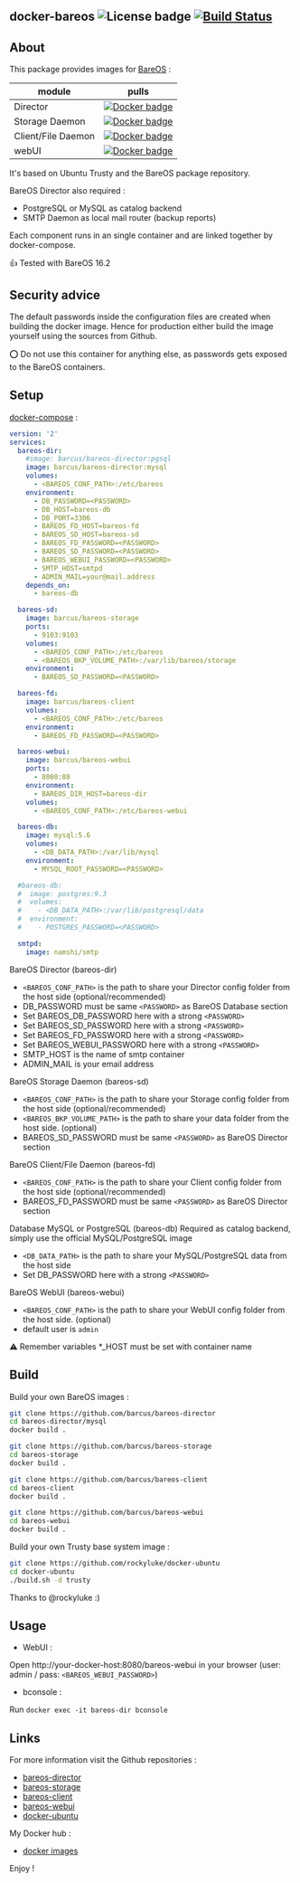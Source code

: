 ## docker-bareos ![License badge][license-img] [![Build Status][build-img]][build-url]

## About
This package provides images for [BareOS](http://www.bareos.org) :

module|pulls
-----|-----
Director|[![Docker badge][docker-img-dir]][docker-url-dir]
Storage Daemon| [![Docker badge][docker-img-sd]][docker-url-sd]
Client/File Daemon| [![Docker badge][docker-img-fd]][docker-url-fd]
webUI| [![Docker badge][docker-img-ui]][docker-url-ui]

It's based on Ubuntu Trusty and the BareOS package repository.

BareOS Director also required :
* PostgreSQL or MySQL as catalog backend
* SMTP Daemon as local mail router (backup reports)

Each component runs in an single container and are linked together by docker-compose.

:+1: Tested with BareOS 16.2

## Security advice
The default passwords inside the configuration files are created when building the docker image. Hence for production either build the image yourself using the sources from Github.

:o: Do not use this container for anything else, as passwords gets exposed to the BareOS containers.

## Setup

[docker-compose](https://docs.docker.com/compose/) :
```yml
version: '2'
services:
  bareos-dir:
    #image: barcus/bareos-director:pgsql
    image: barcus/bareos-director:mysql
    volumes:
      - <BAREOS_CONF_PATH>:/etc/bareos
    environment:
      - DB_PASSWORD=<PASSWORD>
      - DB_HOST=bareos-db
      - DB_PORT=3306
      - BAREOS_FD_HOST=bareos-fd
      - BAREOS_SD_HOST=bareos-sd
      - BAREOS_FD_PASSWORD=<PASSWORD>
      - BAREOS_SD_PASSWORD=<PASSWORD>
      - BAREOS_WEBUI_PASSWORD=<PASSWORD>
      - SMTP_HOST=smtpd
      - ADMIN_MAIL=your@mail.address
    depends_on:
      - bareos-db

  bareos-sd:
    image: barcus/bareos-storage
    ports:
      - 9103:9103
    volumes:
      - <BAREOS_CONF_PATH>:/etc/bareos
      - <BAREOS_BKP_VOLUME_PATH>:/var/lib/bareos/storage
    environment:
      - BAREOS_SD_PASSWORD=<PASSWORD>

  bareos-fd:
    image: barcus/bareos-client
    volumes:
      - <BAREOS_CONF_PATH>:/etc/bareos
    environment:
      - BAREOS_FD_PASSWORD=<PASSWORD>

  bareos-webui:
    image: barcus/bareos-webui
    ports:
      - 8080:80
    environment:
      - BAREOS_DIR_HOST=bareos-dir
    volumes:
      - <BAREOS_CONF_PATH>:/etc/bareos-webui

  bareos-db:
    image: mysql:5.6
    volumes:
      - <DB_DATA_PATH>:/var/lib/mysql
    environment:
      - MYSQL_ROOT_PASSWORD=<PASSWORD>

  #bareos-db:
  #  image: postgres:9.3
  #  volumes:
  #    - <DB_DATA_PATH>:/var/lib/postgresql/data
  #  environment:
  #    - POSTGRES_PASSWORD=<PASSWORD>

  smtpd:
    image: namshi/smtp
```

BareOS Director (bareos-dir)
* `<BAREOS_CONF_PATH>` is the path to share your Director config folder from the host side (optional/recommended)
* DB_PASSWORD must be same `<PASSWORD>` as BareOS Database section
* Set BAREOS_DB_PASSWORD here with a strong `<PASSWORD>`
* Set BAREOS_SD_PASSWORD here with a strong `<PASSWORD>`
* Set BAREOS_FD_PASSWORD here with a strong `<PASSWORD>`
* Set BAREOS_WEBUI_PASSWORD here with a strong `<PASSWORD>`
* SMTP_HOST is the name of smtp container
* ADMIN_MAIL is your email address

BareOS Storage Daemon (bareos-sd)
* `<BAREOS_CONF_PATH>` is the path to share your Storage config folder from the host side (optional/recommended)
* `<BAREOS_BKP_VOLUME_PATH>` is the path to share your data folder from the host side. (optional)
* BAREOS_SD_PASSWORD must be same `<PASSWORD>` as BareOS Director section

BareOS Client/File Daemon (bareos-fd)
* `<BAREOS_CONF_PATH>` is the path to share your Client config folder from the host side (optional/recommended)
* BAREOS_FD_PASSWORD must be same `<PASSWORD>` as BareOS Director section

Database MySQL or PostgreSQL (bareos-db)
Required as catalog backend, simply use the official MySQL/PostgreSQL image
* `<DB_DATA_PATH>` is the path to share your MySQL/PostgreSQL data from the host side
* Set DB_PASSWORD here with a strong `<PASSWORD>`

BareOS WebUI (bareos-webui)
* `<BAREOS_CONF_PATH>` is the path to share your WebUI config folder from the host side. (optional)
* default user is `admin`

:warning: Remember variables *_HOST must be set with container name

## Build

Build your own BareOS images :
```bash
git clone https://github.com/barcus/bareos-director
cd bareos-director/mysql
docker build .
```
```bash
git clone https://github.com/barcus/bareos-storage
cd bareos-storage
docker build .
```
```bash
git clone https://github.com/barcus/bareos-client
cd bareos-client
docker build .
```
```bash
git clone https://github.com/barcus/bareos-webui
cd bareos-webui
docker build .
```

Build your own Trusty base system image :
```bash
git clone https://github.com/rockyluke/docker-ubuntu
cd docker-ubuntu
./build.sh -d trusty
```

Thanks to @rockyluke :)

## Usage

* WebUI :

Open http://your-docker-host:8080/bareos-webui in your browser (user: admin / pass: `<BAREOS_WEBUI_PASSWORD>`)

* bconsole :

Run `docker exec -it bareos-dir bconsole`

## Links

For more information visit the Github repositories :

* [bareos-director](https://github.com/barcus/bareos/director-mysql)
* [bareos-storage](https://github.com/barcus/bareos/storage)
* [bareos-client](https://github.com/barcus/bareos/client)
* [bareos-webui](https://github.com/barcus/bareos/webui)
* [docker-ubuntu](https://github.com/rockyluke/docker-ubuntu)

My Docker hub :
* [docker images](https://hub.docker.com/r/barcus)

Enjoy !

[license-img]: https://img.shields.io/badge/license-ISC-blue.svg
[build-img]: https://travis-ci.org/barcus/bareos.svg?branch=master
[build-url]: https://travis-ci.org/barcus/bareos
[docker-img-dir]: https://img.shields.io/docker/pulls/barcus/bareos-director.svg
[docker-url-dir]: https://registry.hub.docker.com/u/barcus/bareos-director
[docker-img-sd]: https://img.shields.io/docker/pulls/barcus/bareos-storage.svg
[docker-url-sd]: https://registry.hub.docker.com/u/barcus/bareos-storage
[docker-img-fd]: https://img.shields.io/docker/pulls/barcus/bareos-client.svg
[docker-url-fd]: https://registry.hub.docker.com/u/barcus/bareos-client
[docker-img-ui]: https://img.shields.io/docker/pulls/barcus/bareos-webui.svg
[docker-url-ui]: https://registry.hub.docker.com/u/barcus/bareos-webui
